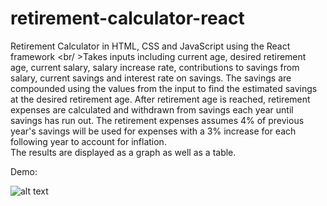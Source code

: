 # retirement-calculator-react
Retirement Calculator in HTML, CSS and JavaScript using the React framework
<br/ >Takes inputs including current age, desired retirement age, current salary, salary increase rate, contributions to savings from salary, current savings and interest rate on savings. The savings are compounded using the values from the input to find the estimated savings at the desired retirement age. After retirement age is reached, retirement expenses are calculated and withdrawn from savings each year until savings has run out. The retirement expenses assumes 4% of previous year's savings will be used for expenses with a 3% increase for each following year to account for inflation. 
<br/>The results are displayed as a graph as well as a table.

Demo:

![alt text](retirement.gif)
